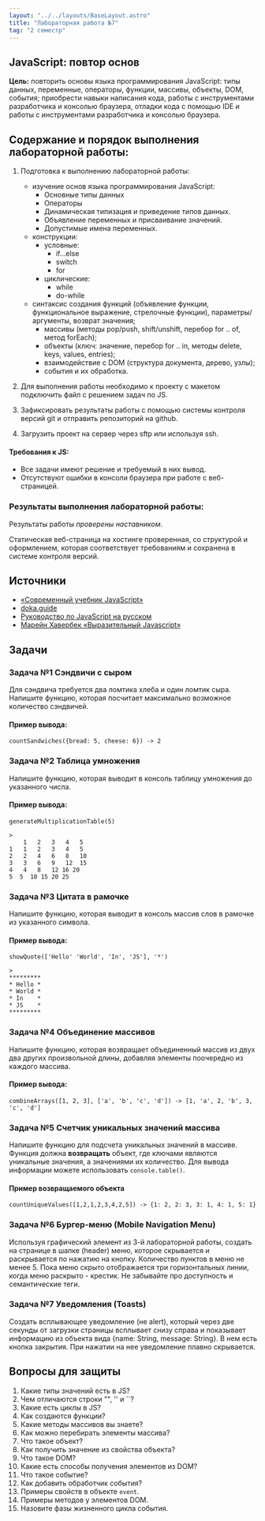 ```yaml
---
layout: "../../layouts/BaseLayout.astro"
title: "Лабораторная работа №7"
tag: "2 семестр"
---
```


## JavaScript: повтор основ

**Цель:** повторить основы языка программирования JavaScript: типы данных, переменные, операторы, функции, массивы, объекты, DOM, события; приобрести навыки написания кода, работы с инструментами разработчика и консолью браузера, отладки кода с помощью IDE и работы с инструментами разработчика и консолью браузера.

## Содержание и порядок выполнения лабораторной работы:

1. Подготовка к выполнению лабораторной работы:

   - изучение основ языка программирования JavaScript:
     - Основные типы данных
     - Операторы
     - Динамическая типизация и приведение типов данных.
     - Объявление переменных и присваивание значений.
     - Допустимые имена переменных.
   - конструкции:
     - условные:
       - if...else
       - switch
       - for
     - циклические:
       - while
       - do-while
   - синтаксис создания функций (объявление функции, функциональное выражение, стрелочные функции), параметры/аргументы, возврат значения;
     - массивы (методы pop/push, shift/unshift, перебор for .. of, метод forEach);
     - объекты (ключ: значение, перебор for .. in, методы delete, keys, values, entries);
     - взаимодействие с DOM (структура документа, дерево, узлы);
     - события и их обработка.

1. Для выполнения работы необходимо к проекту с макетом подключить файл с решением задач по JS.
1. Зафиксировать результаты работы с помощью системы контроля версий git и отправить репозиторий на github.
1. Загрузить проект на сервер через sftp или используя ssh.

#### Требования к JS:

- Все задачи имеют решение и требуемый в них вывод.
- Отсутствуют ошибки в консоли браузера при работе с веб-страницей.

### Результаты выполнения лабораторной работы:

Результаты работы _проверены наставником_.

Статическая веб-страница на хостинге проверенная, со структурой и оформлением, которая соответствует требованиям и сохранена в системе контроля версий.

## Источники

- [«Современный учебник JavaScript»](https://learn.javascript.ru/)
- [doka.guide](https://doka.guide/js/)
- [Руководство по JavaScript на русском](https://developer.mozilla.org/ru/docs/Web/JavaScript)
- [Марейн Хавербек «Выразительный Javascript»](https://eloquent-javascript.karmazzin.ru/)

## Задачи

### Задача №1 Сэндвичи с сыром

Для сэндвича требуется два ломтика хлеба и один ломтик сыра. Напишите функцию, которая посчитает максимально возможное количество сэндвичей.

#### Пример вывода:

```
countSandwiches({bread: 5, cheese: 6}) -> 2
```

### Задача №2 Таблица умножения

Напишите функцию, которая выводит в консоль таблицу умножения до указанного числа.

#### Пример вывода:

```
generateMultiplicationTable(5)

>
	1	2	3	4	5
1	1	2	3	4	5
2	2	4	6	8	10
3	3	6	9	12	15
4	4	8	12 16 20
5  5  10 15 20 25
```

### Задача №3 Цитата в рамочке

Напишите функцию, которая выводит в консоль массив слов в рамочке из указанного символа.

#### Пример вывода:

```
showQuote(['Hello' 'World', 'In', 'JS'], '*')

>
*********
* Hello *
* World *
* In    *
* JS    *
*********
```

### Задача №4 Объединение массивов

Напишите функцию, которая возвращает объединенный массив из двух два других произвольной длины, добавляя элементы поочередно из каждого массива.

#### Пример вывода:

```
combineArrays([1, 2, 3], ['a', 'b', 'c', 'd']) -> [1, 'a', 2, 'b', 3, 'c', 'd']
```

### Задача №5 Счетчик уникальных значений массива

Напишите функцию для подсчета уникальных значений в массиве. Функция должна **возвращать** объект, где ключами являются уникальные значения, а значениями их количество. Для вывода информации можете использовать `console.table()`.

#### Пример возвращаемого объекта

```
countUniqueValues([1,2,1,2,3,4,2,5]) -> {1: 2, 2: 3, 3: 1, 4: 1, 5: 1}
```

### Задача №6 Бургер-меню (Mobile Navigation Menu)

Используя графический элемент из 3-й лабораторной работы, создать на странице в шапке (header) меню, которое скрывается и раскрывается по нажатию на кнопку. Количество пунктов в меню не менее 5. Пока меню скрыто отображается три горизонтальных линии, когда меню раскрыто - крестик. Не забывайте про доступность и семантические теги.

### Задача №7 Уведомления (Toasts)

Создать всплывающее уведомление (не alert), который через две секунды от загрузки страницы всплывает снизу справа и показывает информацию из объекта вида {name: String, message: String}. В нем есть кнопка закрытия. При нажатии на нее уведомление плавно скрывается.

## Вопросы для защиты

1. Какие типы значений есть в JS?
1. Чем отличаются строки "", '' и ``?
1. Какие есть циклы в JS?
1. Как создаются функции?
1. Какие методы массивов вы знаете?
1. Как можно перебирать элементы массива?
1. Что такое объект?
1. Как получить значение из свойства объекта?
1. Что такое DOM?
1. Какие есть способы получения элементов из DOM?
1. Что такое событие?
1. Как добавить обработчик события?
1. Примеры свойств в объекте `event`.
1. Примеры методов у элементов DOM.
1. Назовите фазы жизненного цикла события.
